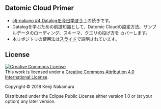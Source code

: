 ## Datomic Cloud Primer

- [clj-nakano #4 Datalogを今日学ぼう！](https://gitpitch.com/clj-nakano/datomic-intro-ja#/)の続きです。
- Datalogを学ぶための前提知識として、Datomic Cloudの設定方法、サンプルデータのローディング、スキーマ、クエリの投げ方を
カバーします。
- 本リポジトリの使用法は[スライド](https://gitpitch.com/clj-nakano/datomic-cloud-primer)で説明されています。

## License

<a rel="license" href="http://creativecommons.org/licenses/by/4.0/"><img alt="Creative Commons License" style="border-width:0" src="https://i.creativecommons.org/l/by/4.0/88x31.png" /></a><br />This work is licensed under a <a rel="license" href="http://creativecommons.org/licenses/by/4.0/">Creative Commons Attribution 4.0 International License</a>.

Copyright © 2018 Kenji Nakamura

Distributed under the Eclipse Public License either version 1.0 or (at your option) any later version.
